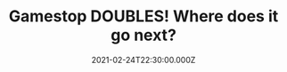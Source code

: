 ---
templateKey: video-post
title: "Gamestop DOUBLES! Where does it go next? "
date: 2021-02-24T22:30:00.000Z
description: Gamestop doubles in price within one day. Where will GME stock go
  from here? Will the GME short squeeze continue?
video_src: https://www.youtube.com/embed/X8wyL0enmmI
featuredpost: false
tags:
  - Stock Video GME Gamestop GME-Short-Squeeze
---